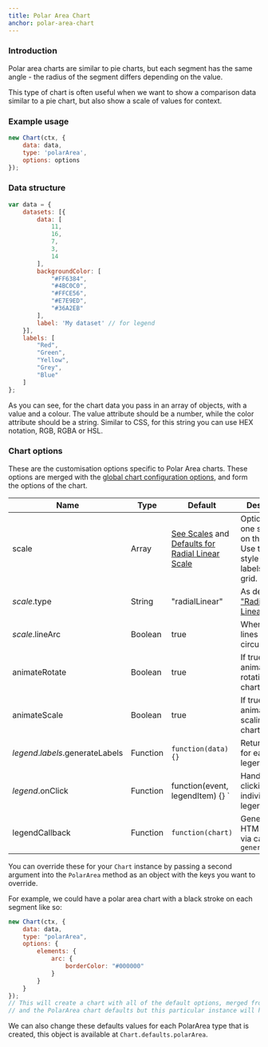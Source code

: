 ```yaml
---
title: Polar Area Chart
anchor: polar-area-chart
---
```

### Introduction
Polar area charts are similar to pie charts, but each segment has the same angle - the radius of the segment differs depending on the value.

This type of chart is often useful when we want to show a comparison data similar to a pie chart, but also show a scale of values for context.

<div class="canvas-holder">
	<canvas width="250" height="125"></canvas>
</div>

### Example usage

```javascript
new Chart(ctx, {
	data: data,
	type: 'polarArea',
	options: options
});
```

### Data structure

```javascript
var data = {
	datasets: [{
		data: [
			11,
			16,
			7,
			3,
			14
		],
		backgroundColor: [
			"#FF6384",
			"#4BC0C0",
			"#FFCE56",
			"#E7E9ED",
			"#36A2EB"
		],
		label: 'My dataset' // for legend
	}],
	labels: [
		"Red",
		"Green",
		"Yellow",
		"Grey",
		"Blue"
	]
};
```
As you can see, for the chart data you pass in an array of objects, with a value and a colour. The value attribute should be a number, while the color attribute should be a string. Similar to CSS, for this string you can use HEX notation, RGB, RGBA or HSL.

### Chart options

These are the customisation options specific to Polar Area charts. These options are merged with the [global chart configuration options](#getting-started-global-chart-configuration), and form the options of the chart.

Name | Type | Default | Description
--- | --- | --- | ---
scale | Array | [See Scales](#scales) and [Defaults for Radial Linear Scale](#getting-started-radial-linear-scale) | Options for the one scale used on the chart. Use this to style the ticks, labels, and grid.
*scale*.type | String |"radialLinear" | As defined in ["Radial Linear"](#scales-radial-linear-scale).
*scale*.lineArc | Boolean | true | When true, lines are circular.
animateRotate | Boolean |true | If true, will animate the rotation of the chart.
animateScale | Boolean | true | If true, will animate scaling the chart.
*legend*.*labels*.generateLabels | Function | `function(data) {} ` | Returns labels for each the legend
*legend*.onClick | Function | function(event, legendItem) {} ` | Handles clicking an individual legend item
legendCallback | Function | `function(chart) ` | Generates the HTML legend via calls to `generateLegend`

You can override these for your `Chart` instance by passing a second argument into the `PolarArea` method as an object with the keys you want to override.

For example, we could have a polar area chart with a black stroke on each segment like so:

```javascript
new Chart(ctx, {
	data: data,
	type: "polarArea",
	options: {
		elements: {
			arc: {
				borderColor: "#000000"
			}
		}
	}
});
// This will create a chart with all of the default options, merged from the global config,
// and the PolarArea chart defaults but this particular instance will have `elements.arc.borderColor` set to `"#000000"`.
```

We can also change these defaults values for each PolarArea type that is created, this object is available at `Chart.defaults.polarArea`.
